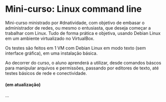 # Mini-curso: Linux command line

Mini-curso ministrado por #dnatividade, com objetivo de embasar o administrador de redes, ou mesmo o entusiasta, que deseja começar a trabalhar com Linux. Tudo de forma prática e objetiva, usando Debian Linux em um ambiente virtualizado no VirtualBox.

Os testes são feitos em 1 VM com Debian Linux em modo texto (sem interface gráfica), em uma instalação básica.

Ao decorrer do curso, o aluno aprenderá a utilizar, desde comandos báscos para manipular arquivos e permissões, passando por editores de texto, até testes básicos de rede e conectividade.

#### (em atualização)
...
